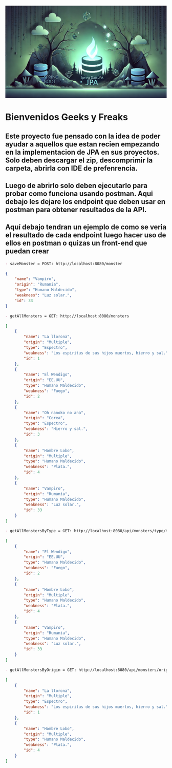 ![SpringBoot](./src/main/resources/static/springBootAndSpringDataJpa.webp)

# Bienvenidos Geeks y Freaks

## Este proyecto fue pensado con la idea de poder ayudar a aquellos que estan recien empezando en la implementacion de JPA en sus proyectos. Solo deben descargar el zip, descomprimir la carpeta, abrirla con IDE de prefenrencia.
## Luego de abrirlo solo deben ejecutarlo para probar como funciona usando postman. Aqui debajo les dejare los endpoint que deben usar en postman para obtener resultados de la API.
## Aquí debajo tendran un ejemplo de como se veria el resultado de cada endpoint luego hacer uso de ellos en postman o quizas un front-end que puedan crear
````markdown
- saveMonster = POST: http://localhost:8080/monster
````
````JSON
{
    "name": "Vampiro",
    "origin": "Rumania",
    "type": "Humano Maldecido",
    "weakness": "Luz solar.",
    "id": 33
}
````
````markdown
- getAllMonsters = GET: http://localhost:8080/monsters
````
````JSON
[
    {
        "name": "La llorona",
        "origin": "Multiple",
        "type": "Espectro",
        "weakness": "Los espiritus de sus hijos muertos, hierro y sal.",
        "id": 1
    },
    {
        "name": "El Wendigo",
        "origin": "EE.UU",
        "type": "Humano Maldecido",
        "weakness": "Fuego",
        "id": 2
    },
    {
        "name": "Oh nanoko no ana",
        "origin": "Corea",
        "type": "Espectro",
        "weakness": "Hierro y sal.",
        "id": 3
    },
    {
        "name": "Hombre Lobo",
        "origin": "Multiple",
        "type": "Humano Maldecido",
        "weakness": "Plata.",
        "id": 4
    },
    {
        "name": "Vampiro",
        "origin": "Rumania",
        "type": "Humano Maldecido",
        "weakness": "Luz solar.",
        "id": 33
    }
]
````
````markdown
- getAllMonstersByType = GET: http://localhost:8080/api/monsters/type/Humano Maldecido
````
````JSON
[
    {
        "name": "El Wendigo",
        "origin": "EE.UU",
        "type": "Humano Maldecido",
        "weakness": "Fuego",
        "id": 2
    },
    {
        "name": "Hombre Lobo",
        "origin": "Multiple",
        "type": "Humano Maldecido",
        "weakness": "Plata.",
        "id": 4
    },
    {
        "name": "Vampiro",
        "origin": "Rumania",
        "type": "Humano Maldecido",
        "weakness": "Luz solar.",
        "id": 33
    }
]
````
````markdown
- getAllMonstersByOrigin = GET: http://localhost:8080/api/monsters/origin/Multiple
````
````JSON
[
    {
        "name": "La llorona",
        "origin": "Multiple",
        "type": "Espectro",
        "weakness": "Los espiritus de sus hijos muertos, hierro y sal.",
        "id": 1
    },
    {
        "name": "Hombre Lobo",
        "origin": "Multiple",
        "type": "Humano Maldecido",
        "weakness": "Plata.",
        "id": 4
    }
]
````